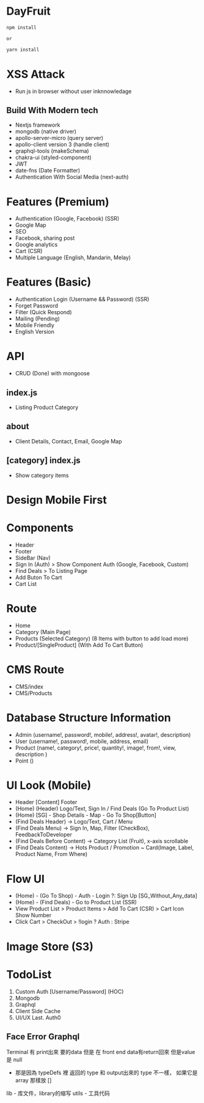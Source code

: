 # DayFruit

```bash
npm install

or

yarn install
```

# XSS Attack
- Run js in browser without user inknnowledage

## Build With Modern tech
- Nextjs framework
- mongodb (native driver)
- apollo-server-micro (query server)
- apollo-client version 3 (handle client)
- graphql-tools (makeSchema)
- chakra-ui (styled-component)
- JWT
- date-fns (Date Formatter)
- Authentication With Social Media (next-auth)

# Features (Premium)
- Authentication (Google, Facebook) (SSR)
- Google Map
- SEO
- Facebook, sharing post
- Google analytics
- Cart (CSR)
- Multiple Language (English, Mandarin, Melay)

# Features (Basic)
- Authentication Login (Username && Password) (SSR)
- Forget Password
- Filter (Quick Respond)
- Mailing (Pending)
- Mobile Friendly
- English Version

# API
- CRUD (Done) with mongoose

## index.js
- Listing Product Category

## about
- Client Details, Contact, Email, Google Map

## [category] index.js
- Show category items

# Design Mobile First
# Components
- Header
- Footer
- SideBar (Nav)
- Sign In (Auth) >  Show Component Auth (Google, Facebook, Custom)
- Find Deals > To Listing Page
- Add Buton To Cart
- Cart List

# Route
- Home
- Category (Main Page)
- Products (Selected Category) (8 Items with button to add load more)
- Product/[SingleProduct] (With Add To Cart Button)

# CMS Route
- CMS/index
- CMS/Products

# Database Structure Information
- Admin (username!, password!, mobile!, address!, avatar!, description)
- User (username!, password!, mobile, address, email)
- Product (name!, category!, price!, quantity!, image!, from!, view, description )
- Point ()

# UI Look (Mobile)
- Header [Content] Footer
- (Home) (Header) Logo/Text, Sign In / Find Deals (Go To Product List)
- (Home) [SG] - Shop Details - Map - Go To Shop[Button]
- (Find Deals Header) -> Logo/Text, Cart / Menu
- (Find Deals Menu) -> Sign In, Map, Filter (CheckBox), FeedbackToDeveloper
- (Find Deals Before Content) -> Category List (Fruit), x-axis scrollable
- (Find Deals Content) -> Hots Product / Promotion ~ Card(Image, Label, Product Name, From Where)

# Flow UI
- (Home) - (Go To Shop) - Auth - Login ?: Sign Up [SG_Without_Any_data]
- (Home) - (Find Deals) - Go to Product List (SSR)
- View Product List > Product Items > Add To Cart (CSR) > Cart Icon Show Number
- Click Cart > CheckOut > !login ? Auth : Stripe

# Image Store (S3)

# TodoList
1. Custom Auth [Username/Password] (HOC)
2. Mongodb
3. Graphql
4. Client Side Cache
5. UI/UX
Last. Auth0


## Face Error Graphql
Terminal 有 print出來 要的data 但是 在 front end data有return回來 但是value 是 null
- 那是因為 typeDefs 裡 返回的 type 和 output出來的 type 不一樣， 如果它是 array 那樣放 []

lib -  库文件，library的缩写
utils - 工具代码
